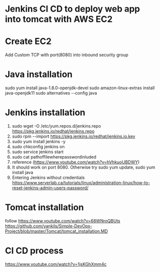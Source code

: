 # Jenkins CI CD to deploy web app into tomcat with AWS EC2

# Create EC2
Add Custom TCP with port(8080) into inbound security group

# Java installation
sudo yum install java-1.8.0-openjdk-devel
sudo amazon-linux-extras install java-openjdk11
sudo alternatives --config java

# Jenkins installation
1. sudo wget -O /etc/yum.repos.d/jenkins.repo https://pkg.jenkins.io/redhat/jenkins.repo
2. sudo rpm --import https://pkg.jenkins.io/redhat/jenkins.io.key
3. sudo yum install jenkins -y
4. sudo chkconfig jenkins on
5. sudo service jenkins start
6. sudo cat pathoffilewherepasswordinluded
7. reference (https://www.youtube.com/watch?v=hVhkuoUBDWY)
8. It should work on port 8080. Otherwise try sudo yum update, sudo yum install java
9. Entering Jenkins without credentials https://www.serverlab.ca/tutorials/linux/administration-linux/how-to-reset-jenkins-admin-users-password/

# Tomcat installation
follow https://www.youtube.com/watch?v=68WNroQBUts
https://github.com/yankils/Simple-DevOps-Project/blob/master/Tomcat/tomcat_installation.MD

# CI CD process
https://www.youtube.com/watch?v=1jsKGhXmm4c
